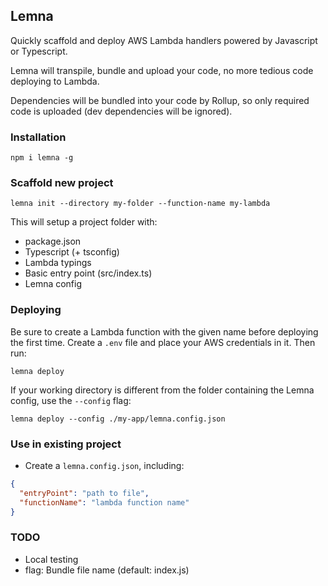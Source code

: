 ## Lemna

Quickly scaffold and deploy AWS Lambda handlers powered by Javascript or Typescript.

Lemna will transpile, bundle and upload your code, no more tedious code deploying to Lambda.

Dependencies will be bundled into your code by Rollup, so only required code is uploaded (dev dependencies will be ignored).

### Installation

```
npm i lemna -g
```

### Scaffold new project

```
lemna init --directory my-folder --function-name my-lambda
```

This will setup a project folder with:

- package.json
- Typescript (+ tsconfig)
- Lambda typings
- Basic entry point (src/index.ts)
- Lemna config

### Deploying

Be sure to create a Lambda function with the given name before deploying the first time.
Create a `.env` file and place your AWS credentials in it.
Then run:

```
lemna deploy
```

If your working directory is different from the folder containing the Lemna config, use the `--config` flag:

```
lemna deploy --config ./my-app/lemna.config.json
```

### Use in existing project

- Create a `lemna.config.json`, including:

```json
{
  "entryPoint": "path to file",
  "functionName": "lambda function name"
}
```

### TODO

- Local testing
- flag: Bundle file name (default: index.js)
